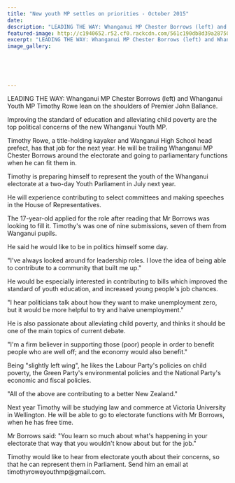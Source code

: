 ```yaml
---
title: "New youth MP settles on priorities - October 2015"
date: 
description: "LEADING THE WAY: Whanganui MP Chester Borrows (left) and Whanganui Youth MP Timothy Rowe lean on the shoulders of Premier John Ballance, Wanganui Chronicle article on 10/10/15...."
featured-image: http://c1940652.r52.cf0.rackcdn.com/561c190db8d39a28750008c9/Timothy-Rowe.-Wang-Youth-MP-with-Chester-Borrows-10.10.15.jpg
excerpt: "LEADING THE WAY: Whanganui MP Chester Borrows (left) and Whanganui Youth MP Timothy Rowe lean on the shoulders of Premier John Ballance, Wanganui Chronicle article on 10/10/15..."
image_gallery:
    
    
    
    
    
---
```


<p><span>LEADING THE WAY: Whanganui MP Chester Borrows (left) and Whanganui Youth MP Timothy Rowe lean on the shoulders of Premier John Ballance.</span></p>
<p>Improving the standard of education and alleviating child poverty are the top political concerns of the new Whanganui Youth MP.</p>
<p>Timothy Rowe, a title-holding kayaker and Wanganui High School head prefect, has that job for the next year. He will be trailing Whanganui MP Chester Borrows around the electorate and going to parliamentary functions when he can fit them in.</p>
<p>Timothy is preparing himself to represent the youth of the Whanganui electorate at a two-day Youth Parliament in July next year.</p>
<p>He will experience contributing to select committees and making speeches in the House of Representatives.</p>
<p>The 17-year-old applied for the role after reading that Mr Borrows was looking to fill it. Timothy's was one of nine submissions, seven of them from Wanganui pupils.</p>
<p>He said he would like to be in politics himself some day.</p>
<p>"I've always looked around for leadership roles. I love the idea of being able to contribute to a community that built me up."</p>
<p>He would be especially interested in contributing to bills which improved the standard of youth education, and increased young people's job chances.</p>
<p>"I hear politicians talk about how they want to make unemployment zero, but it would be more helpful to try and halve unemployment."</p>
<p>He is also passionate about alleviating child poverty, and thinks it should be one of the main topics of current debate.</p>
<p>"I'm a firm believer in supporting those (poor) people in order to benefit people who are well off; and the economy would also benefit."</p>
<p>Being "slightly left wing", he likes the Labour Party's policies on child poverty, the Green Party's environmental policies and the National Party's economic and fiscal policies.</p>
<p>"All of the above are contributing to a better New Zealand."</p>
<p>Next year Timothy will be studying law and commerce at Victoria University in Wellington. He will be able to go to electorate functions with Mr Borrows, when he has free time.</p>
<p>Mr Borrows said: "You learn so much about what's happening in your electorate that way that you wouldn't know about but for the job."</p>
<p>Timothy would like to hear from electorate youth about their concerns, so that he can represent them in Parliament. Send him an email at timothyroweyouthmp@gmail.com.</p>

